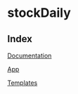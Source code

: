# stockDaily

## Index

[Documentation](./stockdaily-doc/README.md)

[App](./stockdaily-app)

[Templates](./stockdaily-template)
    